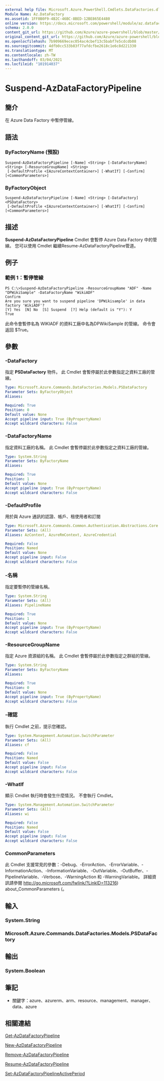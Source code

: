 ```yaml
---
external help file: Microsoft.Azure.PowerShell.Cmdlets.DataFactories.dll-Help.xml
Module Name: Az.DataFactory
ms.assetid: 1FF0B0F9-4B2C-46BC-8BED-12BE865E4480
online version: https://docs.microsoft.com/powershell/module/az.datafactory/suspend-azdatafactorypipeline
schema: 2.0.0
content_git_url: https://github.com/Azure/azure-powershell/blob/master/src/DataFactory/DataFactoryV2/help/Suspend-AzDataFactoryPipeline.md
original_content_git_url: https://github.com/Azure/azure-powershell/blob/master/src/DataFactory/DataFactoryV2/help/Suspend-AzDataFactoryPipeline.md
ms.openlocfilehash: 7b909669ecec054ac4cbef13c5babf7e5cdcdb08
ms.sourcegitcommit: 4dfb0cc533b83f77afdcfbe2618c1e6c8d221330
ms.translationtype: MT
ms.contentlocale: zh-TW
ms.lasthandoff: 03/04/2021
ms.locfileid: "101914037"
---
```

# Suspend-AzDataFactoryPipeline

## 簡介
在 Azure Data Factory 中暫停管線。

## 語法

### ByFactoryName (預設) 
```
Suspend-AzDataFactoryPipeline [-Name] <String> [-DataFactoryName] <String> [-ResourceGroupName] <String>
 [-DefaultProfile <IAzureContextContainer>] [-WhatIf] [-Confirm] [<CommonParameters>]
```

### ByFactoryObject
```
Suspend-AzDataFactoryPipeline [-Name] <String> [-DataFactory] <PSDataFactory>
 [-DefaultProfile <IAzureContextContainer>] [-WhatIf] [-Confirm] [<CommonParameters>]
```

## 描述
**Suspend-AzDataFactoryPipeline** Cmdlet 會暫停 Azure Data Factory 中的管線。
您可以使用 Cmdlet 繼續Resume-AzDataFactoryPipeline管道。

## 例子

### 範例 1：暫停管線
```
PS C:\>Suspend-AzDataFactoryPipeline -ResourceGroupName "ADF" -Name "DPWikiSample" -DataFactoryName "WikiADF"
Confirm
Are you sure you want to suspend pipeline 'DPWikisample' in data factory 'WikiADF'? 
[Y] Yes  [N] No  [S] Suspend  [?] Help (default is "Y"): Y
True
```

此命令會暫停名為 WIKIADF 的資料工廠中名為DPWikiSample 的管線。
命令會返回 $True。

## 參數

### -DataFactory
指定 **PSDataFactory** 物件。
此 Cmdlet 會暫停屬於此參數指定之資料工廠的管線。

```yaml
Type: Microsoft.Azure.Commands.DataFactories.Models.PSDataFactory
Parameter Sets: ByFactoryObject
Aliases:

Required: True
Position: 0
Default value: None
Accept pipeline input: True (ByPropertyName)
Accept wildcard characters: False
```

### -DataFactoryName
指定資料工廠的名稱。
此 Cmdlet 會暫停屬於此參數指定之資料工廠的管線。

```yaml
Type: System.String
Parameter Sets: ByFactoryName
Aliases:

Required: True
Position: 1
Default value: None
Accept pipeline input: True (ByPropertyName)
Accept wildcard characters: False
```

### -DefaultProfile
用於與 Azure 通訊的認證、帳戶、租使用者和訂閱

```yaml
Type: Microsoft.Azure.Commands.Common.Authentication.Abstractions.Core.IAzureContextContainer
Parameter Sets: (All)
Aliases: AzContext, AzureRmContext, AzureCredential

Required: False
Position: Named
Default value: None
Accept pipeline input: False
Accept wildcard characters: False
```

### -名稱
指定要暫停的管線名稱。

```yaml
Type: System.String
Parameter Sets: (All)
Aliases: PipelineName

Required: True
Position: 1
Default value: None
Accept pipeline input: True (ByPropertyName)
Accept wildcard characters: False
```

### -ResourceGroupName
指定 Azure 資源組的名稱。
此 Cmdlet 會暫停屬於此參數指定之群組的管線。

```yaml
Type: System.String
Parameter Sets: ByFactoryName
Aliases:

Required: True
Position: 0
Default value: None
Accept pipeline input: True (ByPropertyName)
Accept wildcard characters: False
```

### -確認
執行 Cmdlet 之前，提示您確認。

```yaml
Type: System.Management.Automation.SwitchParameter
Parameter Sets: (All)
Aliases: cf

Required: False
Position: Named
Default value: False
Accept pipeline input: False
Accept wildcard characters: False
```

### -WhatIf
顯示 Cmdlet 執行時會發生什麼情況。
不會執行 Cmdlet。

```yaml
Type: System.Management.Automation.SwitchParameter
Parameter Sets: (All)
Aliases: wi

Required: False
Position: Named
Default value: False
Accept pipeline input: False
Accept wildcard characters: False
```

### CommonParameters
此 Cmdlet 支援常見的參數：-Debug、-ErrorAction、-ErrorVariable、-InformationAction、-InformationVariable、-OutVariable、-OutBuffer、-PipelineVariable、-Verbose、-WarningAction 和 -WarningVariable。 詳細資訊請參閱 http://go.microsoft.com/fwlink/?LinkID=113216) about_CommonParameters (。

## 輸入

### System.String

### Microsoft.Azure.Commands.DataFactories.Models.PSDataFactory

## 輸出

### System.Boolean

## 筆記
* 關鍵字：azure、azurerm、arm、resource、management、manager、data、azure

## 相關連結

[Get-AzDataFactoryPipeline](./Get-AzDataFactoryPipeline.md)

[New-AzDataFactoryPipeline](./New-AzDataFactoryPipeline.md)

[Remove-AzDataFactoryPipeline](./Remove-AzDataFactoryPipeline.md)

[Resume-AzDataFactoryPipeline](./Resume-AzDataFactoryPipeline.md)

[Set-AzDataFactoryPipelineActivePeriod](./Set-AzDataFactoryPipelineActivePeriod.md)


